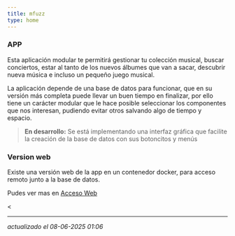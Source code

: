 ```yaml
---
title: mfuzz
type: home
---
```


### APP
Esta aplicación modular te permitirá gestionar tu colección musical, buscar conciertos, estar al tanto de los nuevos álbumes que van a sacar, descubrir nueva música e incluso un pequeño juego musical.

La aplicación depende de una base de datos para funcionar, que en su versión más completa puede llevar un buen tiempo en finalizar, por ello tiene un carácter modular que le hace posible seleccionar los componentes que nos interesan, pudiendo evitar otros salvando algo de tiempo y espacio.


> **En desarrollo:**
> Se está implementando una interfaz gráfica que facilite la creación de la base de datos con sus botoncitos y menús

### Version web
Existe una versión web de la app en un contenedor docker, para acceso remoto junto a la base de datos. 

Pudes ver mas en [Acceso Web](https://volteret4.github.io/music-fuzzy-doc/web_docker/index.html)


< 
 
---
_actualizado el 08-06-2025 01:06_
